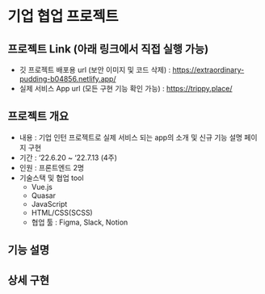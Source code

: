 # 기업 협업 프로젝트 

## 프로젝트 Link (아래 링크에서 직접 실행 가능)
 - 깃 프로젝트 배포용 url (보안 이미지 및 코드 삭제) : https://extraordinary-pudding-b04856.netlify.app/
 - 실제 서비스 App url (모든 구현 기능 확인 가능) :  https://trippy.place/

## 프로젝트 개요
  - 내용 : 기업 인턴 프로젝트로 실제 서비스 되는 app의 소개 및 신규 기능 설명 페이지 구현
  - 기간 : ‘22.6.20 ~ ‘22.7.13 (4주)
  - 인원 : 프론트엔드 2명
  - 기술스택 및 협업 tool
    - Vue.js
    - Quasar
    - JavaScript
    - HTML/CSS(SCSS)
    - 협업 툴 : Figma, Slack, Notion

## 기능 설명

## 상세 구현 
